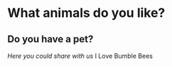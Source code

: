 # What animals do you like?
## Do you have a pet?
*Here you could share with us*
I Love Bumble Bees
